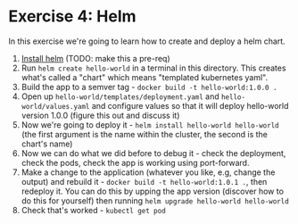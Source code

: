 # Exercise 4: Helm
In this exercise we're going to learn how to create and deploy a helm chart.

1. [Install helm](https://helm.sh/docs/intro/install/) (TODO: make this a pre-req)
1. Run `helm create hello-world` in a terminal in this directory. This creates what's called a "chart" which means "templated kubernetes yaml". 
1. Build the app to a semver tag - `docker build -t hello-world:1.0.0 .`
1. Open up `hello-world/templates/deployment.yaml` and `hello-world/values.yaml` and configure values so that it will deploy hello-world version 1.0.0 (figure this out and discuss it)
1. Now we're going to deploy it - `helm install hello-world hello-world` (the first argument is the name within the cluster, the second is the chart's name)
1. Now we can do what we did before to debug it - check the deployment, check the pods, check the app is working using port-forward.
1. Make a change to the application (whatever you like, e.g, change the output) and rebuild it - `docker build -t hello-world:1.0.1 .`, then redeploy it. You can do this by upping the app version (discover how to do this for yourself) then running `helm upgrade hello-world hello-world` 
1. Check that's worked - `kubectl get pod`
